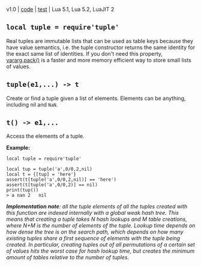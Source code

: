 v1.0 | [code](http://code.google.com/p/lua-files/source/browse/tuple.lua) | [test](http://code.google.com/p/lua-files/source/browse/tuple_test.lua) | Lua 5.1, Lua 5.2, LuaJIT 2

## `local tuple = require'tuple'` ##

Real tuples are immutable lists that can be used as table keys because they have value semantics, i.e. the tuple constructor returns the same identity for the exact same list of identities. If you don't need this property, [vararg.pack()](vararg.md) is a faster and more memory efficient way to store small lists of values.

## `tuple(e1,...) -> t` ##

Create or find a tuple given a list of elements. Elements can be anything, including nil and `NaN`.

## `t() -> e1,...` ##

Access the elements of a tuple.

**Example:**
```
local tuple = require'tuple'

local tup = tuple('a',0/0,2,nil)
local t = {[tup] = 'here'}
assert(t[tuple('a',0/0,2,nil)] == 'here')
assert(t[tuple('a',0/0,2)] == nil)
print(tup())
> a	nan	2	nil
```

_**Implementation note**: all the tuple elements of all the tuples created with this function are indexed internally with a global weak hash tree. This means that creating a tuple takes N hash lookups and M table creations, where N+M is the number of elements of the tuple. Lookup time depends on how dense the tree is on the search path, which depends on how many existing tuples share a first sequence of elements with the tuple being created. In particular, creating tuples out of all permutations of a certain set of values hits the worst case for hash lookup time, but creates the minimum amount of tables relative to the number of tuples._